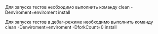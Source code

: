 Для запуска тестов необходимо выполнить команду clean -Denviroment=enviroment install

Для запуска тестов в дебаг-режиме необходимо выполнить команду clean -Denviroment=enviroment -DforkCount=0 install